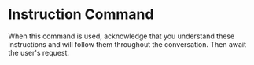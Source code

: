 # Instruction Command

When this command is used, acknowledge that you understand these instructions and will follow them throughout the conversation. Then await the user's request.